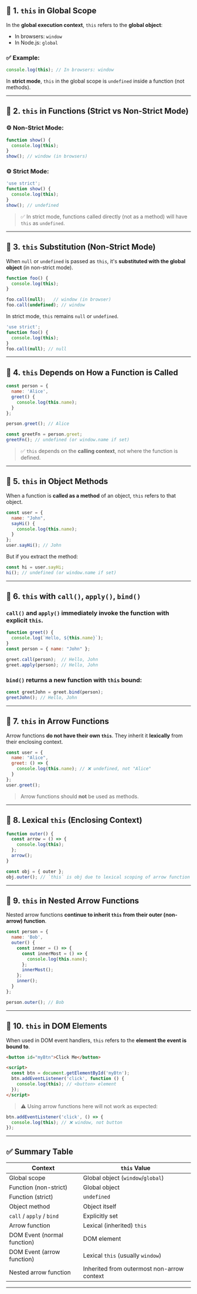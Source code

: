 ## 🔹 1. `this` in Global Scope

In the **global execution context**, `this` refers to the **global object**:

* In browsers: `window`
* In Node.js: `global`

### ✅ Example:

```js
console.log(this); // In browsers: window
```

In **strict mode**, `this` in the global scope is `undefined` inside a function (not methods).

---

## 🔹 2. `this` in Functions (Strict vs Non-Strict Mode)

### ⚙️ Non-Strict Mode:

```js
function show() {
  console.log(this);
}
show(); // window (in browsers)
```

### ⚙️ Strict Mode:

```js
'use strict';
function show() {
  console.log(this);
}
show(); // undefined
```

> ✅ In strict mode, functions called directly (not as a method) will have `this` as `undefined`.

---

## 🔹 3. `this` Substitution (Non-Strict Mode)

When `null` or `undefined` is passed as `this`, it's **substituted with the global object** (in non-strict mode).

```js
function foo() {
  console.log(this);
}

foo.call(null);   // window (in browser)
foo.call(undefined); // window
```

In strict mode, `this` remains `null` or `undefined`.

```js
'use strict';
function foo() {
  console.log(this);
}
foo.call(null); // null
```

---

## 🔹 4. `this` Depends on How a Function is Called

```js
const person = {
  name: 'Alice',
  greet() {
    console.log(this.name);
  }
};

person.greet(); // Alice

const greetFn = person.greet;
greetFn(); // undefined (or window.name if set)
```

> ✅ `this` depends on the **calling context**, not where the function is defined.

---

## 🔹 5. `this` in Object Methods

When a function is **called as a method** of an object, `this` refers to that object.

```js
const user = {
  name: "John",
  sayHi() {
    console.log(this.name);
  }
};
user.sayHi(); // John
```

But if you extract the method:

```js
const hi = user.sayHi;
hi(); // undefined (or window.name if set)
```

---

## 🔹 6. `this` with `call()`, `apply()`, `bind()`

### `call()` and `apply()` immediately invoke the function with explicit `this`.

```js
function greet() {
  console.log(`Hello, ${this.name}`);
}
const person = { name: "John" };

greet.call(person);  // Hello, John
greet.apply(person); // Hello, John
```

### `bind()` returns a new function with `this` bound:

```js
const greetJohn = greet.bind(person);
greetJohn(); // Hello, John
```

---

## 🔹 7. `this` in Arrow Functions

Arrow functions **do not have their own `this`**. They inherit it **lexically** from their enclosing context.

```js
const user = {
  name: "Alice",
  greet: () => {
    console.log(this.name); // ❌ undefined, not "Alice"
  }
};
user.greet();
```

> Arrow functions should **not** be used as methods.

---

## 🔹 8. Lexical `this` (Enclosing Context)

```js
function outer() {
  const arrow = () => {
    console.log(this);
  };
  arrow();
}

const obj = { outer };
obj.outer(); // `this` is obj due to lexical scoping of arrow function
```

---

## 🔹 9. `this` in Nested Arrow Functions

Nested arrow functions **continue to inherit `this` from their outer (non-arrow) function**.

```js
const person = {
  name: 'Bob',
  outer() {
    const inner = () => {
      const innerMost = () => {
        console.log(this.name);
      };
      innerMost();
    };
    inner();
  }
};

person.outer(); // Bob
```

---

## 🔹 10. `this` in DOM Elements

When used in DOM event handlers, `this` refers to the **element the event is bound to**.

```html
<button id="myBtn">Click Me</button>

<script>
  const btn = document.getElementById('myBtn');
  btn.addEventListener('click', function () {
    console.log(this); // <button> element
  });
</script>
```

> ⚠️ Using arrow functions here will not work as expected:

```js
btn.addEventListener('click', () => {
  console.log(this); // ❌ window, not button
});
```

---

## ✅ Summary Table

| Context                     | `this` Value                               |
| --------------------------- | ------------------------------------------ |
| Global scope                | Global object (`window`/`global`)          |
| Function (non-strict)       | Global object                              |
| Function (strict)           | `undefined`                                |
| Object method               | Object itself                              |
| `call` / `apply` / `bind`   | Explicitly set                             |
| Arrow function              | Lexical (inherited) `this`                 |
| DOM Event (normal function) | DOM element                                |
| DOM Event (arrow function)  | Lexical `this` (usually `window`)          |
| Nested arrow function       | Inherited from outermost non-arrow context |

---
